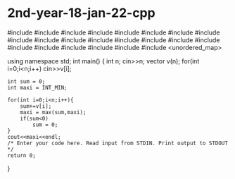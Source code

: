 # 2nd-year-18-jan-22-cpp
#include <map>
#include <set>
#include <list>
#include <cmath>
#include <ctime>
#include <deque>
#include <queue>
#include <stack>
#include <string>
#include <bitset>
#include <cstdio>
#include <limits>
#include <vector>
#include <climits>
#include <cstring>
#include <cstdlib>
#include <fstream>
#include <numeric>
#include <sstream>
#include <iostream>
#include <algorithm>
#include <unordered_map>

using namespace std;
int main() {
    int n;
    cin>>n;
    vector<int> v(n);
    for(int i=0;i<n;i++)
        cin>>v[i];
    
    int sum = 0;
    int maxi = INT_MIN;
    
    for(int i=0;i<n;i++){
        sum+=v[i];
        maxi = max(sum,maxi);
        if(sum<0)
            sum = 0;
    }
    cout<<maxi<<endl;
    /* Enter your code here. Read input from STDIN. Print output to STDOUT */
    return 0;
}
